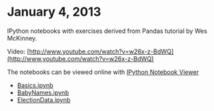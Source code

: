 January 4, 2013
================

IPython notebooks with exercises derived from Pandas tutorial by Wes McKinney. 

Video: [http://www.youtube.com/watch?v=w26x-z-BdWQ](http://www.youtube.com/watch?v=w26x-z-BdWQ)

The notebooks can be viewed online with [IPython Notebook Viewer](http://nbviewer.ipython.org/)
- [Basics.ipynb](http://nbviewer.ipython.org/github/estimate/pandas-exercises/blob/master/Basics.ipynb)
- [BabyNames.ipynb](http://nbviewer.ipython.org/github/estimate/pandas-exercises/blob/master/BabyNames.ipynb)
- [ElectionData.ipynb](https://github.com/estimate/pandas-exercises/blob/master/ElectionData.ipynb)